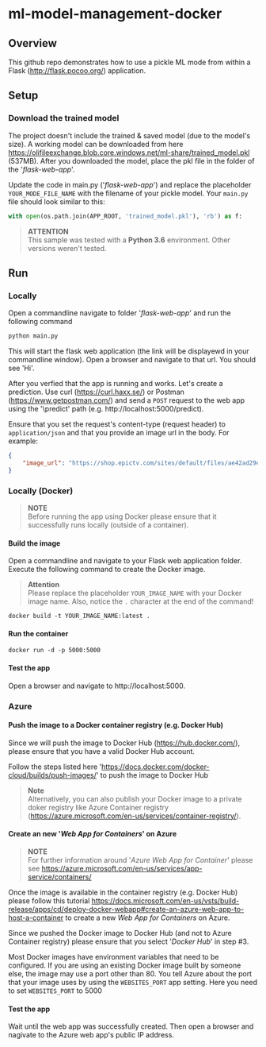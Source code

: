 # ml-model-management-docker

## Overview
This github repo demonstrates how to use a pickle ML mode from within a Flask  (http://flask.pocoo.org/) application.


## Setup

### Download the trained model
The project doesn't include the trained & saved model (due to the model's size). A working model can be downloaded from here https://olifileexchange.blob.core.windows.net/ml-share/trained_model.pkl (537MB). After you downloaded the model, place the pkl file in the folder of the '*flask-web-app*'.

Update the code in main.py ('*flask-web-app*') and replace the placeholder ```YOUR_MODE_FILE_NAME``` with the filename of your pickle model. Your ```main.py``` file should look similar to this:

```python
with open(os.path.join(APP_ROOT, 'trained_model.pkl'), 'rb') as f:
```

> **ATTENTION**</br> 
>This sample was tested with a **Python 3.6** environment. Other versions weren't tested.

## Run

### Locally
Open a commandline navigate to folder '*flask-web-app*' and run the following command 
```python 
python main.py
```

This will start the flask web application (the link will be displayewd in your commandline window). Open a browser and navigate to that url. You should see 'Hi'. 

After you verfied that the app is running and works. Let's create a prediction. Use curl (https://curl.haxx.se/) or Postman (https://www.getpostman.com/) and send a ```POST``` request to the web app using the '\predict' path (e.g. http://localhost:5000/predict). 

Ensure that you set the request's content-type (request header) to ```application/json``` and that you provide an image url in the body. For example: 

```json
{ 
    "image_url": "https://shop.epictv.com/sites/default/files/ae42ad29e70ba8ce6b67d3bdb6ab5c6e.jpeg" 
} 
```

### Locally (Docker)

>**NOTE** </br>
>Before running the app using Docker please ensure that it successfully runs locally (outside of a container). 

#### Build the image
Open a commandline and navigate to your Flask web application folder. Execute the following command to create the Docker image.

>**Attention** </br>
>Please replace the placeholder ```YOUR_IMAGE_NAME``` with your Docker image name. Also, notice the ```.``` character at the end of the command!

```console
docker build -t YOUR_IMAGE_NAME:latest . 
```

#### Run the container
```console
docker run -d -p 5000:5000
```

#### Test the app
Open a browser and navigate to http://localhost:5000.

### Azure

#### Push the image to a Docker container registry (e.g. Docker Hub)
Since we will push the image to Docker Hub (https://hub.docker.com/), please ensure that you have a valid Docker Hub account. 

Follow the steps listed here 'https://docs.docker.com/docker-cloud/builds/push-images/' to push the image to Docker Hub 

> **Note** </br>
> Alternatively, you can also publish your Docker image to a private doker registry like Azure Container registry (https://azure.microsoft.com/en-us/services/container-registry/). 

#### Create an new '*Web App for Containers*' on Azure

> **NOTE** </br>
> For further information around '*Azure Web App for Container*' please see https://azure.microsoft.com/en-us/services/app-service/containers/

Once the image is available in the container registry (e.g. Docker Hub) please follow this tutorial https://docs.microsoft.com/en-us/vsts/build-release/apps/cd/deploy-docker-webapp#create-an-azure-web-app-to-host-a-container to create a new *Web App for Containers* on Azure.

Since we pushed the Docker image to Docker Hub (and not to Azure Container registry) please ensure that you select '*Docker Hub*' in step #3. 

Most Docker images have environment variables that need to be configured. If you are using an existing Docker image built by someone else, the image may use a port other than 80. You tell Azure about the port that your image uses by using the ```WEBSITES_PORT``` app setting. Here you need to set ```WEBSITES_PORT``` to 5000 


#### Test the app
Wait until the web app was successfully created. Then open a browser and nagivate to the Azure web app's public IP address.